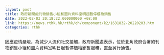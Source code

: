 ```yaml
---
layout: post
title: 政府新聞處刊物銷售小組和圖片資料室明起暫停櫃枱銷售
date: 2022-02-03 20:18:22.000000000 +08:00
link: https://news.rthk.hk/rthk/ch/component/k2/1631832-20220203.htm
categories: rthk
---
```


因應疫情嚴峻，為減少人流和社交接觸，政府新聞處表示，位於北角政府合署的刊物銷售小組和圖片資料室明日起暫停櫃枱銷售服務，直至另行通告。
